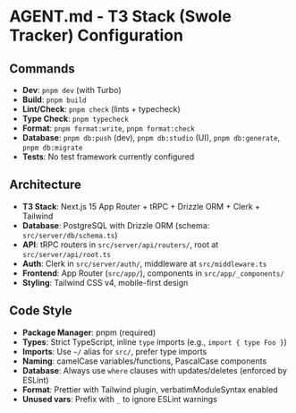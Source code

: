 # AGENT.md - T3 Stack (Swole Tracker) Configuration

## Commands
- **Dev**: `pnpm dev` (with Turbo)
- **Build**: `pnpm build`
- **Lint/Check**: `pnpm check` (lints + typecheck)
- **Type Check**: `pnpm typecheck`
- **Format**: `pnpm format:write`, `pnpm format:check`
- **Database**: `pnpm db:push` (dev), `pnpm db:studio` (UI), `pnpm db:generate`, `pnpm db:migrate`
- **Tests**: No test framework currently configured

## Architecture
- **T3 Stack**: Next.js 15 App Router + tRPC + Drizzle ORM + Clerk + Tailwind
- **Database**: PostgreSQL with Drizzle ORM (schema: `src/server/db/schema.ts`)
- **API**: tRPC routers in `src/server/api/routers/`, root at `src/server/api/root.ts`
- **Auth**: Clerk in `src/server/auth/`, middleware at `src/middleware.ts`
- **Frontend**: App Router (`src/app/`), components in `src/app/_components/`
- **Styling**: Tailwind CSS v4, mobile-first design

## Code Style
- **Package Manager**: pnpm (required)
- **Types**: Strict TypeScript, inline `type` imports (e.g., `import { type Foo }`)
- **Imports**: Use `~/` alias for `src/`, prefer type imports
- **Naming**: camelCase variables/functions, PascalCase components
- **Database**: Always use `where` clauses with updates/deletes (enforced by ESLint)
- **Format**: Prettier with Tailwind plugin, verbatimModuleSyntax enabled
- **Unused vars**: Prefix with `_` to ignore ESLint warnings
